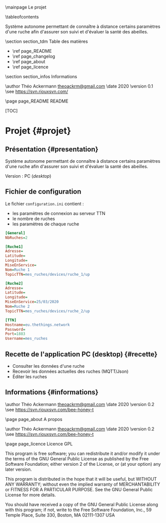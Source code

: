 \mainpage Le projet 

\tableofcontents

Système autonome permettant de connaître à distance certains paramètres d'une ruche afin d'assurer son suivi et d'évaluer la santé des abeilles.

\section section_tdm Table des matières
- \ref page_README
- \ref page_changelog
- \ref page_about
- \ref page_licence

\section section_infos Informations

\author Théo Ackermann <theoackrm@gmail.com>
\date 2020
\version 0.1
\see https://svn.riouxsvn.com/


\page page_README README

[TOC]

# Projet {#projet}

## Présentation {#presentation}

Système autonome permettant de connaître à distance certains paramètres d'une ruche afin d'assurer son suivi et d'évaluer la santé des abeilles.

Version : PC (*desktop*)

## Fichier de configuration

Le fichier `configuration.ini` contient :

* les paramètres de connexion au serveur TTN
* le nombre de ruches
* les paramètres de chaque ruche

```ini
[General]
NbRuches=2

[Ruche1]
Adresse=
Latitude=
Longitude=
MiseEnService=
Nom=Ruche 1
TopicTTN=mes_ruches/devices/ruche_1/up

[Ruche2]
Adresse=
Latitude=
Longitude=
MiseEnService=25/03/2020
Nom=Ruche 2
TopicTTN=mes_ruches/devices/ruche_2/up

[TTN]
Hostname=eu.thethings.network
Password=
Port=1883
Username=mes_ruches
```

## Recette de l'application PC (desktop) {#recette}

* Consulter les données d'une ruche
* Recevoir les données actuelles des ruches (MQTT/Json)
* Éditer les ruches

## Informations {#informations}

\author Théo Ackermann <theoackrm@gmail.com>
\date 2020
\version 0.2
\see https://svn.riouxsvn.com/bee-honey-t


\page page_about A propos

\author Théo Ackermann <theoackrm@gmail.com>
\date 2020
\version 0.2
\see https://svn.riouxsvn.com/bee-honey-t


\page page_licence Licence GPL

This program is free software; you can redistribute it and/or modify
it under the terms of the GNU General Public License as published by
the Free Software Foundation; either version 2 of the License, or
(at your option) any later version.

This program is distributed in the hope that it will be useful,
but WITHOUT ANY WARRANTY; without even the implied warranty of
MERCHANTABILITY or FITNESS FOR A PARTICULAR PURPOSE. See the
GNU General Public License for more details.

You should have received a copy of the GNU General Public License
along with this program; if not, write to the Free Software
Foundation, Inc., 59 Temple Place, Suite 330, Boston, MA 02111-1307 USA
